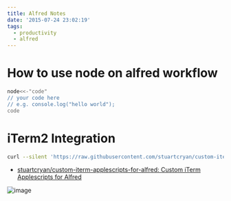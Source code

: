 ```yaml
---
title: Alfred Notes
date: '2015-07-24 23:02:19'
tags:
  - productivity
  - alfred
---
```


# How to use node on alfred workflow

```sh
node<<-"code"
// your code here
// e.g. console.log("hello world");
code
```

# iTerm2 Integration

```sh
curl --silent 'https://raw.githubusercontent.com/stuartcryan/custom-iterm-applescripts-for-alfred/master/custom_iterm_script_iterm_2.9.applescript' | pbcopy
```

- [stuartcryan/custom-iterm-applescripts-for-alfred: Custom iTerm Applescripts for Alfred][@1]

![image][@2]

<!-- reference links -->

[@1]: https://github.com/stuartcryan/custom-iterm-applescripts-for-alfred
[@2]: https://camo.githubusercontent.com/21089022b858e00d25a1b70ab1467c1308c4cf3e/687474703a2f2f692e696d6775722e636f6d2f6e3356444f386c2e676966
